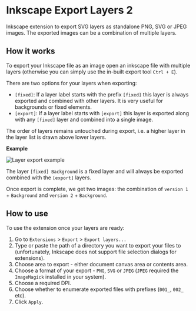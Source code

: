 # Inkscape Export Layers 2

Inkscape extension to export SVG layers as standalone PNG, SVG or JPEG images.
The exported images can be a combination of multiple layers.

## How it works

To export your Inkscape file as an image open an inkscape file with multiple layers
(otherwise you can simply use the in-built export tool `Ctrl + E`).

There are two options for your layers when exporting:
- `[fixed]`: If a layer label starts with the prefix `[fixed]` this layer is always exported and
combined with other layers. It is very useful for backgrounds or fixed elements.
- `[export]`: If a layer label starts with `[export]` this layer is exported along with any `[fixed]` layer and
combined into a single image.

The order of layers remains untouched during export, i.e. a higher layer in the layer list is drawn above lower layers.

**Example**

![Layer export example](http://i.imgur.com/StUpSd1.png)

The layer `[fixed] Background` is a fixed layer and will always be exported combined with the `[export]` layers.

Once export is complete, we get two images: the combination of `version 1` + `Background` and
`version 2` + `Background`.

## How to use

To use the extension once your layers are ready:

1. Go to `Extensions` > `Export` > `Export layers...`
1. Type or paste the path of a directory you want to export your files to (unfortunately,
Inkscape does not support file selection dialogs for extensions).
1. Choose area to export - either document canvas area or contents area. 
1. Choose a format of your export - `PNG`, `SVG` or `JPEG` (`JPEG` required the `ImageMagick` installed in your system).
1. Choose a required DPI.
1. Choose whether to enumerate exported files with prefixes (`001_`, `002_` etc).
1. Click `Apply`.
